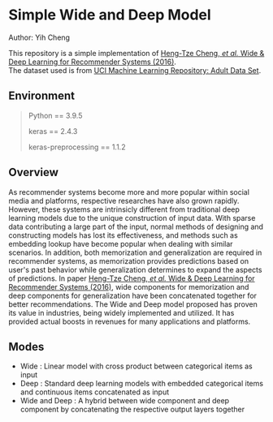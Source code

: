 # Simple Wide and Deep Model
Author: Yih Cheng

This repository is a simple implementation of [Heng-Tze Cheng, *et al.* Wide & Deep Learning for Recommender Systems (2016)](https://arxiv.org/abs/1606.07792).<br>
The dataset used is from [UCI Machine Learning Repository: Adult Data Set](https://archive.ics.uci.edu/ml/datasets/adult).

## Environment
> Python == 3.9.5
>
> keras == 2.4.3
>
> keras-preprocessing == 1.1.2

## Overview
As recommender systems become more and more popular within social media and platforms, respective researches have also grown rapidly. However, these systems are intrinsicly different from traditional deep learning models due to the unique construction of input data. With sparse data contributing a large part of the input, normal methods of designing and constructing models has lost its effectiveness, and methods such as embedding lookup have become popular when dealing with similar scenarios. In addition, both memorization and generalization are required in recommender systems, as memorization provides predictions based on user's past behavior while generalization determines to expand the aspects of predictions. In paper [Heng-Tze Cheng, *et al.* Wide & Deep Learning for Recommender Systems (2016)](https://arxiv.org/abs/1606.07792), wide components for memorization and deep components for generalization have been concatenated together for better recommendations. The Wide and Deep model proposed has proven its value in industries, being widely implemented and utilized. It has provided actual boosts in revenues for many applications and platforms.

## Modes
* Wide : Linear model with cross product between categorical items as input
* Deep : Standard deep learning models with embedded categorical items and continuous items concatenated as input
* Wide and Deep : A hybrid between wide component and deep component by concatenating the respective output layers together
